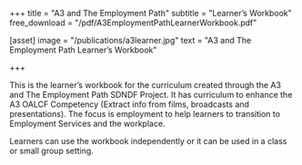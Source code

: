 +++
title = "A3 and The Employment Path"
subtitle = "Learner’s Workbook"
free_download = "/pdf/A3EmploymentPathLearnerWorkbook.pdf"

[asset]
  image = "/publications/a3learner.jpg"
  text = "A3 and The Employment Path Learner’s Workbook"


+++

This is the learner’s workbook for the curriculum created through the A3 and The Employment Path SDNDF Project. It has curriculum to enhance the A3 OALCF Competency (Extract info from films, broadcasts and presentations). The focus is employment to help learners to transition to Employment Services and the workplace.

Learners can use the workbook independently or it can be used in a class or small group setting.